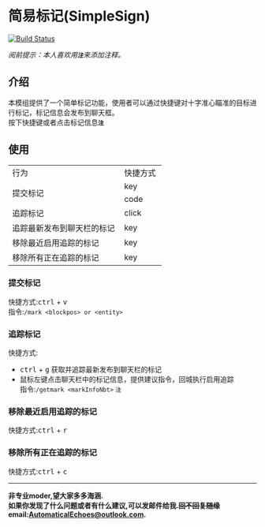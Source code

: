 # 简易标记(SimpleSign)
[![Build Status](https://img.shields.io/badge/MinecraftForge-1.19.x-brightgreen)](https://github.com/MinecraftForge/MinecraftForge?branch=1.20.x)

_阅前提示：本人喜欢用<span title="如果影响你观看就先给你道个歉啦！>-<" >**`注`**</span>来添加注释。_
## 介绍

本模组提供了一个简单标记功能，使用者可以通过快捷键对十字准心瞄准的目标进行标记，标记信息会发布到聊天框。  
按下快捷键或者点击标记信息<span title="点击标记信息提供的是建议指令，因为本质上是指令模组，点击完提交即可" >**`注`**</span>

## 使用

<table width="311" border="0" cellpadding="0" cellspacing="0" style="width:233.25pt;border-collapse:collapse;table-layout:fixed;">
   <colgroup><col width="239" style="mso-width-source:userset;mso-width-alt:7648;">
   <col width="72" style="width:54.00pt;">
   </colgroup><tbody><tr height="18" style="height:13.50pt;">
    <td class="xl65" height="18" width="239" style="height:13.50pt;width:179.25pt;" >行为</td>
    <td class="xl65" width="72" style="width:54.00pt;" >快捷方式</td>
   </tr>
   <tr height="18" style="height:13.50pt;">
    <td class="xl66" height="36" rowspan="2" style="height:27.00pt;border-right:none;border-bottom:none;" >提交标记</td>
    <td class="xl67" >key</td>
   </tr>
   <tr height="18" style="height:13.50pt;">
    <td class="xl67" >code</td>
   </tr>
   <tr height="18" style="height:13.50pt;">
    <td class="xl68" height="18" style="height:13.50pt;" >追踪标记</td>
    <td class="xl67" >click</td>
   </tr>
   <tr height="18" style="height:13.50pt;">
    <td class="xl68" height="18" style="height:13.50pt;" >追踪最新发布到聊天栏的标记</td>
    <td class="xl67" >key</td>
   </tr>
   <tr height="18" style="height:13.50pt;">
    <td class="xl67" height="18" style="height:13.50pt;" >移除最近启用追踪的标记</td>
    <td class="xl67" >key</td>
   </tr>
   <tr height="18" style="height:13.50pt;">
    <td class="xl67" height="18" style="height:13.50pt;" >移除所有正在追踪的标记</td>
    <td class="xl67" >key</td>
   </tr>
   <!--[if supportMisalignedColumns]-->
    <tr width="0" style="display:none;">
     <td width="239" style="width:179;"></td>
    </tr>
   <!--[endif]-->
  </tbody></table>

### 提交标记
 快捷方式:<kbd>ctrl</kbd> + <kbd>v</kbd>  
 指令:`/mark <blockpos> or <entity>`  

### 追踪标记
 快捷方式:  
 - <kbd>ctrl</kbd> + <kbd>g</kbd> 获取并追踪最新发布到聊天栏的标记  
 - 鼠标左键点击聊天栏中的标记信息，提供建议指令，回城执行启用追踪  
 指令:`/getmark <markInfoNbt>` <span title="不建议手写，因为是NBT" >`注`</span>  

### 移除最近启用追踪的标记
 快捷方式:<kbd>ctrl</kbd> + <kbd>r</kbd>  

### 移除所有正在追踪的标记
 快捷方式:<kbd>ctrl</kbd> + <kbd>c</kbd>  
___
**非专业moder,望大家多多海涵.  
如果你发现了什么问题或者有什么建议,可以发邮件给我.~~回不回复随缘~~  
email:AutomaticalEchoes@outlook.com.**
